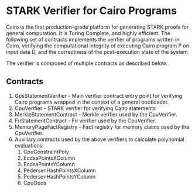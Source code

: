 # STARK Verifier for Cairo Programs

Cairo is the first production-grade platform for generating STARK proofs for general computation.
It is Turing Complete, and highly efficient. The following set of contracts implements the
verifier of programs written in Cairo, verifying the computational integrity of executing Cairo
program P on input data D, and the correctness of the post-execution state of the system.

The verifier is composed of multiple contracts as described below.

## Contracts

1. GpsStatementVerifier - Main verifier contract entry point for verifying Cairo programs wrapped in
   the context of a general bootloader.
2. CpuVerifier - STARK verifier for verifying Cairo statements
3. MerkleStatementContract - Merkle verifier used by the CpuVerifier.
4. FriStatementContract - Fri verifier used by the CpuVerifier.
5. MemoryPageFactRegistry - Fact registry for memory claims used by the CpuVerifier.
6. Auxiliary contracts used by the above verifiers to calculate polynomial evaluations:
   1. CpuConstraintPoly
   2. EcdsaPointsXColumn
   3. EcdsaPointsYColumn
   4. PedersenHashPointsXColumn
   5. PedersenHashPointsYColumn
   6. CpuOods
